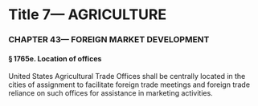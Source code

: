
# Title 7— AGRICULTURE
### CHAPTER 43— FOREIGN MARKET DEVELOPMENT
#### § 1765e. Location of offices

United States Agricultural Trade Offices shall be centrally located in the cities of assignment to facilitate foreign trade meetings and foreign trade reliance on such offices for assistance in marketing activities.
